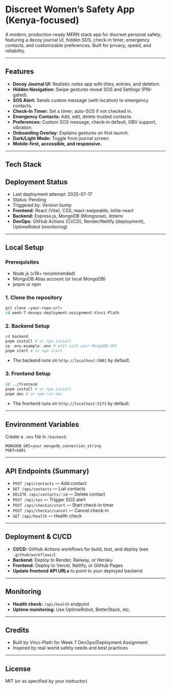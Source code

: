 # Discreet Women’s Safety App (Kenya-focused)

A modern, production-ready MERN stack app for discreet personal safety, featuring a decoy journal UI, hidden SOS, check-in timer, emergency contacts, and customizable preferences. Built for privacy, speed, and reliability.

---

## Features
- **Decoy Journal UI:** Realistic notes app with titles, entries, and deletion.
- **Hidden Navigation:** Swipe gestures reveal SOS and Settings (PIN-gated).
- **SOS Alert:** Sends custom message (with location) to emergency contacts.
- **Check-In Timer:** Set a timer; auto-SOS if not checked in.
- **Emergency Contacts:** Add, edit, delete trusted contacts.
- **Preferences:** Custom SOS message, check-in default, GBV support, vibration.
- **Onboarding Overlay:** Explains gestures on first launch.
- **Dark/Light Mode:** Toggle from journal screen.
- **Mobile-first, accessible, and responsive.**

---

## Tech Stack

## Deployment Status
- Last deployment attempt: 2025-07-17
- Status: Pending
- Triggered by: Version bump
- **Frontend:** React (Vite), CSS, react-swipeable, lottie-react
- **Backend:** Express.js, MongoDB (Mongoose), dotenv
- **DevOps:** GitHub Actions (CI/CD), Render/Netlify (deployment), UptimeRobot (monitoring)

---

## Local Setup

### Prerequisites
- Node.js (v18+ recommended)
- MongoDB Atlas account (or local MongoDB)
- pnpm or npm

### 1. Clone the repository
```bash
git clone <your-repo-url>
cd week-7-devops-deployment-assignment-Vinci-Plath
```

### 2. Backend Setup
```bash
cd backend
pnpm install # or npm install
cp .env.example .env # edit with your MongoDB URI
pnpm start # or npm start
```
- The backend runs on `http://localhost:5001` by default.

### 3. Frontend Setup
```bash
cd ../frontend
pnpm install # or npm install
pnpm dev # or npm run dev
```
- The frontend runs on `http://localhost:5173` by default.

---

## Environment Variables
Create a `.env` file in `/backend`:
```
MONGODB_URI=your_mongodb_connection_string
PORT=5001
```

---

## API Endpoints (Summary)
- `POST /api/contacts` — Add contact
- `GET /api/contacts` — List contacts
- `DELETE /api/contacts/:id` — Delete contact
- `POST /api/sos` — Trigger SOS alert
- `POST /api/checkin/start` — Start check-in timer
- `POST /api/checkin/cancel` — Cancel check-in
- `GET /api/health` — Health check

---

## Deployment & CI/CD
- **CI/CD:** GitHub Actions workflows for build, test, and deploy (see `.github/workflows/`)
- **Backend:** Deploy to Render, Railway, or Heroku
- **Frontend:** Deploy to Vercel, Netlify, or GitHub Pages
- **Update frontend API URLs** to point to your deployed backend

---

## Monitoring
- **Health check:** `/api/health` endpoint
- **Uptime monitoring:** Use UptimeRobot, BetterStack, etc.

---

## Credits
- Built by Vinci-Plath for Week 7 DevOps/Deployment Assignment
- Inspired by real-world safety needs and best practices

---

## License
MIT (or as specified by your instructor) 